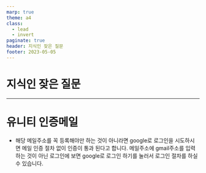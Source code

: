 ```yaml
---
marp: true
theme: a4
class:
  - lead
  - invert
paginate: true
header: 지식인 잦은 질문
footer: 2023-05-05
---
```


# 지식인 잦은 질문

---


# 유니티 인증메일
* 해당 메일주소를 꼭 등록해야만 하는 것이 아니라면 google로 로그인을 시도하시면 메일 인증 절차 없이 인증이 통과 된다고 합니다. 메일주소에 gmail주소를 입력하는 것이 아닌 로그인에 보면 google로 로그인 하기를 눌러서 로그인 절차를 하실 수 있습니다.